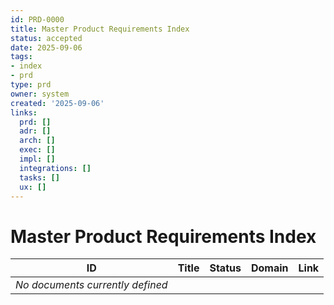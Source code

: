 ```yaml
---
id: PRD-0000
title: Master Product Requirements Index
status: accepted
date: 2025-09-06
tags:
- index
- prd
type: prd
owner: system
created: '2025-09-06'
links:
  prd: []
  adr: []
  arch: []
  exec: []
  impl: []
  integrations: []
  tasks: []
  ux: []
---
```


# Master Product Requirements Index

| ID | Title | Status | Domain | Link |
|---|---|---|---|---|
| *No documents currently defined* |  |  |  |  |